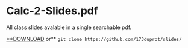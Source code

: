 # Calc-2-Slides.pdf
All class slides avalable in a single searchable pdf.

[**DOWNLOAD](https://github.com/sketchsnipe/slides/raw/master/slides.pdf) or** `` git clone https://github.com/173duprot/slides/ ``
